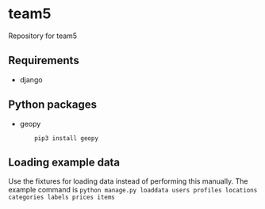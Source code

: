 # team5
Repository for team5

## Requirements
- django

## Python packages
- geopy 
  ```console
      pip3 install geopy
    ```

## Loading example data
Use the fixtures for loading data instead of performing this manually. The example command is
  ```python manage.py loaddata users profiles locations categories labels prices items```
